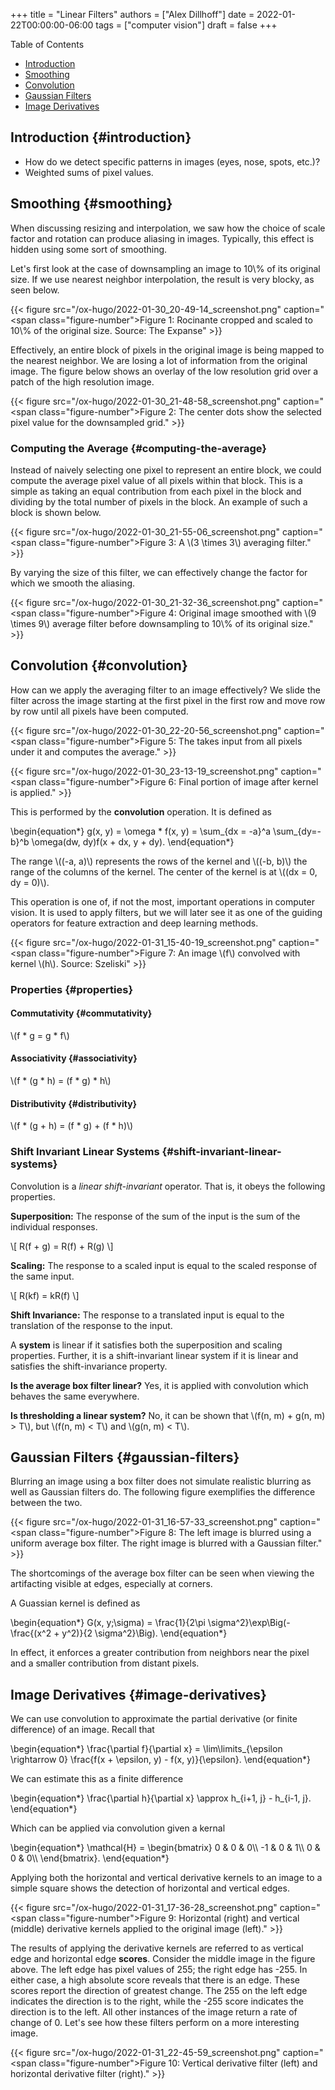 +++
title = "Linear Filters"
authors = ["Alex Dillhoff"]
date = 2022-01-22T00:00:00-06:00
tags = ["computer vision"]
draft = false
+++

<div class="ox-hugo-toc toc">

<div class="heading">Table of Contents</div>

- [Introduction](#introduction)
- [Smoothing](#smoothing)
- [Convolution](#convolution)
- [Gaussian Filters](#gaussian-filters)
- [Image Derivatives](#image-derivatives)

</div>
<!--endtoc-->



## Introduction {#introduction}

-   How do we detect specific patterns in images (eyes, nose, spots, etc.)?
-   Weighted sums of pixel values.


## Smoothing {#smoothing}

When discussing resizing and interpolation, we saw how the choice of scale factor and rotation can produce aliasing in images. Typically, this effect is hidden using some sort of smoothing.

Let's first look at the case of downsampling an image to 10\\% of its original size. If we use nearest neighbor interpolation, the result is very blocky, as seen below.

{{< figure src="/ox-hugo/2022-01-30_20-49-14_screenshot.png" caption="<span class=\"figure-number\">Figure 1: </span>Rocinante cropped and scaled to 10\\% of the original size. Source: The Expanse" >}}

Effectively, an entire block of pixels in the original image is being mapped to the nearest neighbor. We are losing a lot of information from the original image. The figure below shows an overlay of the low resolution grid over a patch of the high resolution image.

{{< figure src="/ox-hugo/2022-01-30_21-48-58_screenshot.png" caption="<span class=\"figure-number\">Figure 2: </span>The center dots show the selected pixel value for the downsampled grid." >}}


### Computing the Average {#computing-the-average}

Instead of naively selecting one pixel to represent an entire block, we could compute the average pixel value of all pixels within that block. This is a simple as taking an equal contribution from each pixel in the block and dividing by the total number of pixels in the block. An example of such a block is shown below.

{{< figure src="/ox-hugo/2022-01-30_21-55-06_screenshot.png" caption="<span class=\"figure-number\">Figure 3: </span>A \\(3 \times 3\\) averaging filter." >}}

By varying the size of this filter, we can effectively change the factor for which we smooth the aliasing.

{{< figure src="/ox-hugo/2022-01-30_21-32-36_screenshot.png" caption="<span class=\"figure-number\">Figure 4: </span>Original image smoothed with \\(9 \times 9\\) average filter before downsampling to 10\\% of its original size." >}}


## Convolution {#convolution}

How can we apply the averaging filter to an image effectively? We slide the filter across the image starting at the first pixel in the first row and move row by row until all pixels have been computed.

{{< figure src="/ox-hugo/2022-01-30_22-20-56_screenshot.png" caption="<span class=\"figure-number\">Figure 5: </span>The takes input from all pixels under it and computes the average." >}}

{{< figure src="/ox-hugo/2022-01-30_23-13-19_screenshot.png" caption="<span class=\"figure-number\">Figure 6: </span>Final portion of image after kernel is applied." >}}

This is performed by the **convolution** operation. It is defined as

\begin{equation\*}
g(x, y) = \omega \* f(x, y) = \sum\_{dx = -a}^a \sum\_{dy=-b}^b \omega(dw, dy)f(x + dx, y + dy).
\end{equation\*}

The range \\((-a, a)\\) represents the rows of the kernel and \\((-b, b)\\) the range of the columns of the kernel. The center of the kernel is at \\((dx = 0, dy = 0)\\).

This operation is one of, if not the most, important operations in computer vision. It is used to apply filters, but we will later see it as one of the guiding operators for feature extraction and deep learning methods.

{{< figure src="/ox-hugo/2022-01-31_15-40-19_screenshot.png" caption="<span class=\"figure-number\">Figure 7: </span>An image \\(f\\) convolved with kernel \\(h\\). Source: Szeliski" >}}


### Properties {#properties}


#### Commutativity {#commutativity}

\\(f \* g = g \* f\\)


#### Associativity {#associativity}

\\(f \* (g \* h) = (f \* g) \* h\\)


#### Distributivity {#distributivity}

\\(f \* (g + h) = (f \* g) + (f \* h)\\)


### Shift Invariant Linear Systems {#shift-invariant-linear-systems}

Convolution is a _linear shift-invariant_ operator. That is, it obeys the following properties.

**Superposition:** The response of the sum of the input is the sum of the individual responses.

\\[
R(f + g) = R(f) + R(g)
\\]

**Scaling:** The response to a scaled input is equal to the scaled response of the same input.

\\[
R(kf) = kR(f)
\\]

**Shift Invariance:** The response to a translated input is equal to the translation of the response to the input.

A **system** is linear if it satisfies both the superposition and scaling properties. Further, it is a shift-invariant linear system if it is linear and satisfies the shift-invariance property.

**Is the average box filter linear?** Yes, it is applied with convolution which behaves the same everywhere.

**Is thresholding a linear system?** No, it can be shown that \\(f(n, m) + g(n, m) > T\\), but \\(f(n, m) < T\\) and \\(g(n, m) < T\\).


## Gaussian Filters {#gaussian-filters}

Blurring an image using a box filter does not simulate realistic blurring as well as Gaussian filters do. The following figure exemplifies the difference between the two.

{{< figure src="/ox-hugo/2022-01-31_16-57-33_screenshot.png" caption="<span class=\"figure-number\">Figure 8: </span>The left image is blurred using a uniform average box filter. The right image is blurred with a Gaussian filter." >}}

The shortcomings of the average box filter can be seen when viewing the artifacting visible at edges, especially at corners.

A Guassian kernel is defined as

\begin{equation\*}
G(x, y;\sigma) = \frac{1}{2\pi \sigma^2}\exp\Big(-\frac{(x^2 + y^2)}{2 \sigma^2}\Big).
\end{equation\*}

In effect, it enforces a greater contribution from neighbors near the pixel and a smaller contribution from distant pixels.


## Image Derivatives {#image-derivatives}

We can use convolution to approximate the partial derivative (or finite difference) of an image. Recall that

\begin{equation\*}
\frac{\partial f}{\partial x} = \lim\limits\_{\epsilon \rightarrow 0} \frac{f(x + \epsilon, y) - f(x, y)}{\epsilon}.
\end{equation\*}

We can estimate this as a finite difference

\begin{equation\*}
\frac{\partial h}{\partial x} \approx h\_{i+1, j} - h\_{i-1, j}.
\end{equation\*}

Which can be applied via convolution given a kernal

\begin{equation\*}
\mathcal{H} =
\begin{bmatrix}
0 & 0 & 0\\\\
-1 & 0 & 1\\\\
0 & 0 & 0\\\\
\end{bmatrix}.
\end{equation\*}

Applying both the horizontal and vertical derivative kernels to an image to a simple square shows the detection of horizontal and vertical edges.

{{< figure src="/ox-hugo/2022-01-31_17-36-28_screenshot.png" caption="<span class=\"figure-number\">Figure 9: </span>Horizontal (right) and vertical (middle) derivative kernels applied to the original image (left)." >}}

The results of applying the derivative kernels are referred to as vertical edge and horizontal edge **scores**. Consider the middle image in the figure above. The left edge has pixel values of 255; the right edge has -255. In either case, a high absolute score reveals that there is an edge. These scores report the direction of greatest change. The 255 on the left edge indicates the direction is to the right, while the -255 score indicates the direction is to the left. All other instances of the image return a rate of change of 0.
Let's see how these filters perform on a more interesting image.

{{< figure src="/ox-hugo/2022-01-31_22-45-59_screenshot.png" caption="<span class=\"figure-number\">Figure 10: </span>Vertical derivative filter (left) and horizontal derivative filter (right)." >}}
